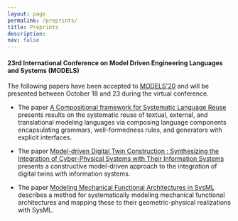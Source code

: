 ```yaml
---
layout: page
permalink: /preprints/
title: Preprints
description: 
nav: false
---
```


#### 23rd International Conference on Model Driven Engineering Languages and Systems (MODELS)

The following papers have been accepted to [MODELS'20](http://www.modelsconference.org/) and will be presented between October 18 and 23 during the virtual conference.

- The paper [A Compositional framework for Systematic Language Reuse](https://raw.githubusercontent.com/awortmann/awortmann.github.io/master/downloads/preprints/2020/models/A_Compositional_Frameworkfor_Systematic_Modeling_Language_Reuse.pdf) presents results on the systematic reuse of textual, external, and translational modeling languages via composing language components encapsulating grammars, well-formedness rules, and generators with explicit interfaces.

- The paper [Model-driven Digital Twin Construction : Synthesizing the Integration of Cyber-Physical Systems with Their Information Systems](https://raw.githubusercontent.com/awortmann/awortmann.github.io/master/downloads/preprints/2020/models/Model-driven_Digital_Twin_Construction_-_Synthesizing_the_Integration_of_Cyber-Physical_Systems_with_Their_Information_Systems.pdf) presents a constructive model-driven approach to the integration of digital twins with information systems.

- The paper [Modeling Mechanical Functional Architectures in SysML](https://github.com/awortmann/awortmann.github.io/raw/master/downloads/preprints/2020/models/Modeling_Mechanical_Functional_Architectures_in_SysML.PDF) describes a method for systematically modeling mechanical functional architectures and mapping these to their geometric-physical realizations with SysML.

